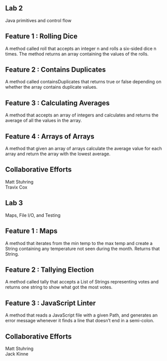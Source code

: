 ## Lab 2
Java primitives and control flow

## Feature 1 : Rolling Dice
A method called roll that accepts an integer n and rolls a six-sided dice n times. The method returns an array containing the values of the rolls.

## Feature 2 : Contains Duplicates
A method called containsDuplicates that returns true or false depending on whether the array contains duplicate values.

## Feature 3 : Calculating Averages
A method that accepts an array of integers and calculates and returns the average of all the values in the array.

## Feature 4 : Arrays of Arrays
A method that given an array of arrays calculate the average value for each array and return the array with the lowest average.

## Collaborative Efforts 
Matt Stuhring  
Travix Cox

## Lab 3
Maps, File I/O, and Testing

## Feature 1 : Maps
A method that iterates from the min temp to the max temp and create a String containing any temperature not seen during the month. Returns that String.

## Feature 2 : Tallying Election
A method called tally that accepts a List of Strings representing votes and returns one string to show what got the most votes.

## Feature 3 : JavaScript Linter
A method that reads a JavaScript file with a given Path, and generates an error message whenever it finds a line that doesn’t end in a semi-colon.


## Collaborative Efforts 
Matt Stuhring    
Jack Kinne  
